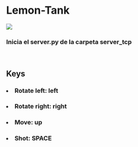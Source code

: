 # Lemon-Tank

<img src = "https://github.com/hug58/Lemon-Tank/blob/master/screenshot.png">


<h3>Inicia el server.py de la carpeta server_tcp </h3>
<br>

<h2> <strong> Keys </strong> </h2>
<h3> <li> Rotate left: left </li> </h3>
<h3> <li> Rotate right: right </li> </h3>
<h3> <li> Move: up </li> </h3>  
<h3> <li> Shot: SPACE </li> </h3>  




